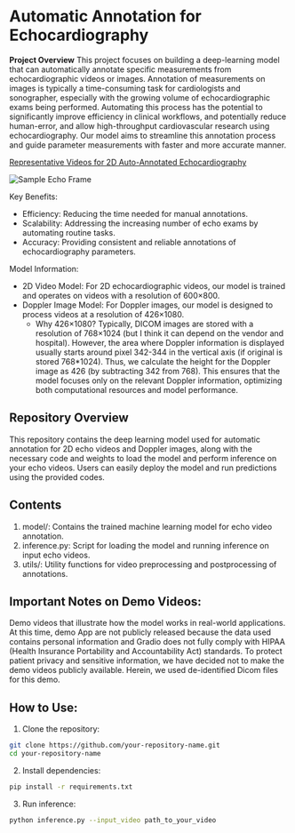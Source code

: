 # Automatic Annotation for Echocardiography

**Project Overview** 
This project focuses on building a deep-learning model that can automatically annotate specific measurements from echocardiographic videos or images. Annotation of measurements on images is typically a time-consuming task for cardiologists and sonographer, especially with the growing volume of echocardiographic exams being performed. Automating this process has the potential to significantly improve efficiency in clinical workflows, and potentially reduce human-error, and allow high-throughput cardiovascular research using echocardiography. Our model aims to streamline this annotation process and guide parameter measurements with faster and more accurate manner.

[Representative Videos for 2D Auto-Annotated Echocardiography](measurements/videos/EchoNet_Annotation.mp4)

![Sample Echo Frame](https://github.com/echonet/measurements/blob/update-readme/Echocardiography_2D_AutoMeasurement_vs_Human.png)


Key Benefits:
- Efficiency: Reducing the time needed for manual annotations.
- Scalability: Addressing the increasing number of echo exams by automating routine tasks.
- Accuracy: Providing consistent and reliable annotations of echocardiography parameters.


Model Information:
- 2D Video Model: For 2D echocardiographic videos, our model is trained and operates on videos with a resolution of 600×800.
- Doppler Image Model: For Doppler images, our model is designed to process videos at a resolution of 426×1080.
    - Why 426×1080?
    Typically, DICOM images are stored with a resolution of 768×1024 (but I think it can depend on the vendor and hospital). However, the area where Doppler information is displayed usually starts around pixel 342-344 in the vertical axis (if original is stored 768*1024). Thus, we calculate the height for the Doppler image as 426 (by subtracting 342 from 768). This ensures that the model focuses only on the relevant Doppler information, optimizing both computational resources and model performance.

## Repository Overview
This repository contains the deep learning model used for automatic annotation for 2D echo videos and Doppler images, along with the necessary code and weights to load the model and perform inference on your echo videos. Users can easily deploy the model and run predictions using the provided codes.

## Contents
1. model/: Contains the trained machine learning model for echo video annotation.
2. inference.py: Script for loading the model and running inference on input echo videos.
3. utils/: Utility functions for video preprocessing and postprocessing of annotations.


## Important Notes on Demo Videos:
Demo videos that illustrate how the model works in real-world applications. At this time, demo App are not publicly released because the data used contains personal information and Gradio does not fully comply with HIPAA (Health Insurance Portability and Accountability Act) standards. To protect patient privacy and sensitive information, we have decided not to make the demo videos publicly available. Herein, we used de-identified Dicom files for this demo.


## How to Use:
1. Clone the repository:
```sh
git clone https://github.com/your-repository-name.git
cd your-repository-name
```

2. Install dependencies:
```sh
pip install -r requirements.txt
```

3. Run inference:
```sh
python inference.py --input_video path_to_your_video
```
